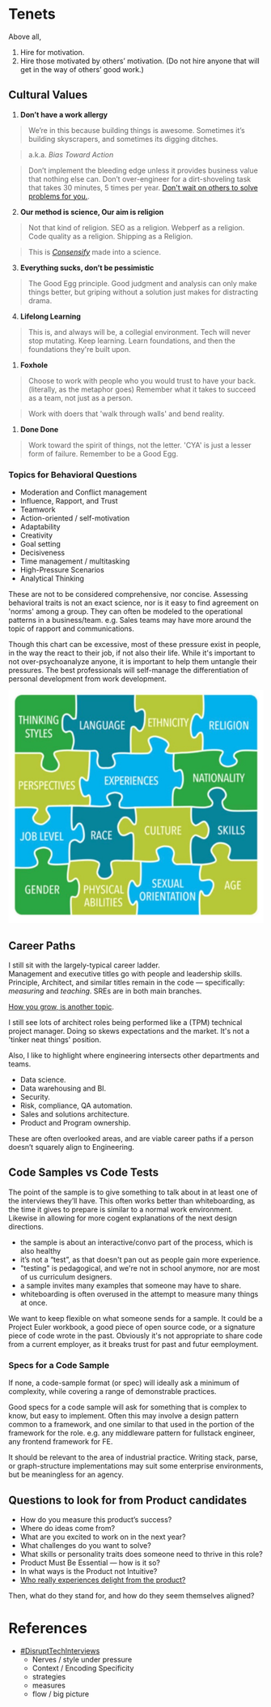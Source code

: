 # Tenets

Above all, 

1. Hire for motivation.
2. Hire those motivated by others’ motivation. (Do not hire anyone that will get in the way of others’ good work.)


## Cultural Values

1. **Don’t have a work allergy**

  > We’re in this because building things is awesome. Sometimes it’s building skyscrapers, and sometimes its digging ditches. 
  
  > a.k.a. _Bias Toward Action_
  
  > Don’t implement the bleeding edge unless it provides business value that nothing else can.  Don’t over-engineer for a dirt-shoveling task that takes 30 minutes, 5 times per year.  [Don't wait on others to solve problems for you.](https://newalexandria.github.io/leadership_readme/career-ladder.html#problem-solving).

2. **Our method is science, Our aim is religion**

  > Not that kind of religion. SEO as a religion.  Webperf as a religion.  Code quality as a religion.  Shipping as a Religion.
  
  > This is [_Consensify_](https://consensify.io/) made into a science.

3. **Everything sucks, don’t be pessimistic**

  > The Good Egg principle.  Good judgment and analysis can only make things better, but griping without a solution just makes for distracting drama.

4. **Lifelong Learning**

  > This is, and always will be, a collegial environment. Tech will never stop mutating. Keep learning.  Learn foundations, and then the foundations they're built upon.

1. **Foxhole**

  > Choose to work with people who you would trust to have your back. (literally, as the metaphor goes) Remember what it takes to succeed as a team, not just as a person.
  
  > Work with doers that 'walk through walls' and bend reality.  

1. **Done Done**

  > Work toward the spirit of things, not the letter.  'CYA' is just a lesser form of failure. Remember to be a Good Egg.




### Topics for Behavioral Questions

* Moderation and Conflict management
* Influence, Rapport, and Trust
* Teamwork
* Action-oriented / self-motivation
* Adaptability
* Creativity
* Goal setting
* Decisiveness
* Time management / multitasking
* High-Pressure Scenarios
* Analytical Thinking

These are not to be considered comprehensive, nor concise.  Assessing behavioral traits is not an exact science, nor is it easy to find agreement on 'norms' among a group.  They can often be modeled to the operational patterns in a business/team.  e.g. Sales teams may have more around the topic of rapport and communications. 

Though this chart can be excessive, most of these pressure exist in people, in the way the react to their job, if not also their life.  While it's important to not over-psychoanalyze anyone, it is important to help them untangle their pressures.  The best professionals will self-manage the differentiation of personal development from work development.

![](assets/career-growth-dimensions.jpg)

## Career Paths

I still sit with the largely-typical career ladder.  
Management and executive titles go with people and leadership skills.  Principle, Architect, and similar titles remain in the code — specifically: *measuring* and *teaching*.  SREs are in both main branches. 

[How you grow, is another topic](https://newalexandria.github.io/leadership_readme/career-ladder.html).

I still see lots of architect roles being performed like a (TPM) technical project manager.  Doing so skews expectations and the market.  It's not a 'tinker neat things' position.

Also, I like to highlight where engineering intersects other departments and teams.  

* Data science.
* Data warehousing and BI.
* Security.
* Risk, compliance, QA automation.
* Sales and solutions architecture.
* Product and Program ownership. 

These are often overlooked areas, and are viable career paths if a person doesn’t squarely align to Engineering. 

## Code Samples vs Code Tests

The point of the sample is to give something to talk about in at least one of the interviews they’ll have.  This often works better than whiteboarding, as the time it gives to prepare is similar to a normal work environment.  Likewise in allowing for more cogent explanations of the next design directions.

* the sample is about an interactive/convo part of the process, which is also healthy
* it’s not a “test”, as that doesn't pan out as people gain more experience.
* "testing" is pedagogical, and we're not in school anymore, nor are most of us curriculum designers.
* a sample invites many examples that someone may have to share.
* whiteboarding is often overused in the attempt to measure many things at once.

We want to keep flexible on what someone sends for a sample.  It could be a Project Euler workbook, a good piece of open source code, or a signature piece of code wrote in the past.  Obviously it's not appropriate to share code from a current employer, as it breaks trust for past and futur eemployment.

### Specs for a Code Sample 

If none, a code-sample format (or spec) will ideally ask a minimum of complexity, while covering a range of demonstrable practices.  

Good specs for a code sample will ask for something that is complex to know, but easy to implement.  Often this may involve a design pattern common to a framework, and one similar to that used in the portion of the framework for the role.  e.g. any middleware pattern for fullstack engineer, any frontend framework for FE. 

It should be relevant to the area of industrial practice.  Writing stack, parse, or graph-structure implementations may suit some enterprise environments, but be meaningless for an agency. 


## Questions to look for from Product candidates

- How do you measure this product’s success?
- Where do ideas come from?
- What are you excited to work on in the next year?
- What challenges do you want to solve?
- What skills or personality traits does someone need to thrive in this role?
- Product Must Be Essential — how is it so?
- In what ways is the Product not Intuitive?
- [Who really experiences delight from the product? ](https://builtin.com/product/product-success-principles)

Then, what do they stand for, and how do they seem themselves aligned?

# References

* [#DisruptTechInterviews](https://matt.sh/disrupt-tech-interviews)
  * Nerves / style under pressure
  * Context / Encoding Specificity
  * strategies
  * measures
  * flow / big picture